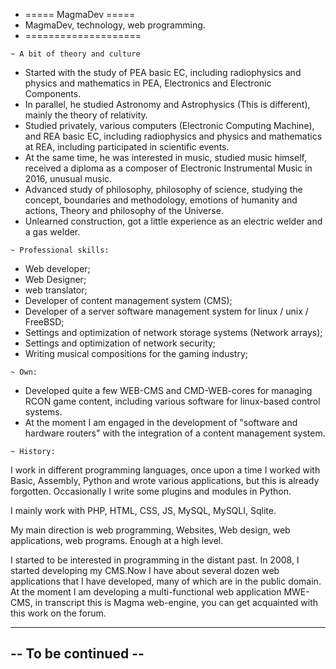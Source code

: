 
*  ===== MagmaDev =====
*  MagmaDev, technology, web programming.
*  ====================


~~~~~~~~~~~~~~~~~~~~
~ A bit of theory and culture
~~~~~~~~~~~~~~~~~~~~
* Started with the study of PEA basic EC, including radiophysics and physics and mathematics in PEA, Electronics and Electronic Components.
* In parallel, he studied Astronomy and Astrophysics (This is different), mainly the theory of relativity.
* Studied privately, various computers (Electronic Computing Machine), and REA basic EC, including radiophysics and physics and mathematics at REA, including participated in scientific events.
* At the same time, he was interested in music, studied music himself, received a diploma as a composer of Electronic Instrumental Music in 2016, unusual music.
* Advanced study of philosophy, philosophy of science, studying the concept, boundaries and methodology, emotions of humanity and actions, Theory and philosophy of the Universe.
* Unlearned construction, got a little experience as an electric welder and a gas welder.

~~~~~~~~~~~~~~~~~~~~
~ Professional skills:
~~~~~~~~~~~~~~~~~~~~
- Web developer;
- Web Designer;
- web translator;
- Developer of content management system (CMS);
- Developer of a server software management system for linux / unix / FreeBSD;
- Settings and optimization of network storage systems (Network arrays);
- Settings and optimization of network security;
- Writing musical compositions for the gaming industry;

~~~~~~~~~~~~~~~~~~~~
~ Own:
~~~~~~~~~~~~~~~~~~~~
- Developed quite a few WEB-CMS and CMD-WEB-cores for managing RCON game content,
including various software for linux-based control systems.
- At the moment I am engaged in the development of "software and hardware routers"
with the integration of a content management system.

~~~~~~~~~~~~~~~~~~~~
~ History:
~~~~~~~~~~~~~~~~~~~~
I work in different programming languages, once upon a time I worked with 
Basic, Assembly, Python and wrote various applications, but this is already forgotten.
Occasionally I write some plugins and modules in Python.

I mainly work with PHP, HTML, CSS, JS, MySQL, MySQLI, Sqlite.

My main direction is web programming, Websites, Web design, web applications, web programs.
Enough at a high level.

I started to be interested in programming in the distant past.
In 2008, I started developing my CMS.Now I have about several dozen 
web applications that I have developed, many of which are in the public domain. 
At the moment I am developing a multi-functional web application MWE-CMS, 
in transcript this is Magma web-engine, you can get acquainted with this work on the forum.

---------------------------------------------
--             To be continued             --
---------------------------------------------
